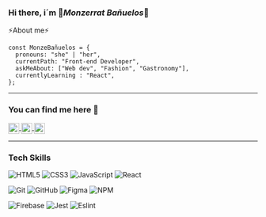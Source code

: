 ### Hi there, i´m  🌹*Monzerrat Bañuelos*🌹 

⚡About me⚡
```
const MonzeBañuelos = {
  pronouns: "she" | "her",
  currentPath: "Front-end Developer",
  askMeAbout: ["Web dev", "Fashion", "Gastronomy"],
  currentlyLearning : "React",
};

```
---
### You can find me here 💌 

<a href="https://www.linkedin.com/in/adriana-monzerrat-ba%C3%B1uelos-godoy/">
  <img align="center" alt="MonzerratB linkIn" width="22px" src="https://cdn.jsdelivr.net/npm/simple-icons@v3/icons/linkedin.svg" />
</a>
  <a href="mailto:ambgmonze@gmail.com">
  <img align="center" alt="MonzerratB Gmail" width="22px" src="https://cdn.jsdelivr.net/npm/simple-icons@v3/icons/gmail.svg" />
</a>
<a href="https://www.instagram.com/monzebanuelos">
  <img align="center" alt="MonzerratB Instagram" width="22px" src="https://cdn.jsdelivr.net/npm/simple-icons@v3/icons/instagram.svg" />
</a>

---
### Tech Skills
![HTML5](https://img.shields.io/badge/html5-%23E34F26.svg?style=for-the-badge&logo=html5&logoColor=white)
![CSS3](https://img.shields.io/badge/css3-%231572B6.svg?style=for-the-badge&logo=css3&logoColor=white)
![JavaScript](https://img.shields.io/badge/javascript-%23323330.svg?style=for-the-badge&logo=javascript&logoColor=%23F7DF1E)
![React](https://img.shields.io/badge/react-%2320232a.svg?style=for-the-badge&logo=react&logoColor=%2361DAFB)
    
![Git](https://img.shields.io/badge/git-%23F05033.svg?style=for-the-badge&logo=git&logoColor=white)
![GitHub](https://img.shields.io/badge/github-%23121011.svg?style=for-the-badge&logo=github&logoColor=white)
![Figma](https://img.shields.io/badge/figma-%23F24E1E.svg?style=for-the-badge&logo=figma&logoColor=white)
![NPM](https://img.shields.io/badge/NPM-%23000000.svg?style=for-the-badge&logo=npm&logoColor=white)

![Firebase](https://img.shields.io/badge/firebase-%23039BE5.svg?style=for-the-badge&logo=firebase)
![Jest](https://img.shields.io/badge/-jest-%23C21325?style=for-the-badge&logo=jest&logoColor=white)
![Eslint](https://img.shields.io/badge/eslint-3A33D1?style=for-the-badge&logo=eslint&logoColor=white)


